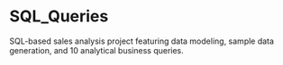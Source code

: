 # SQL_Queries
SQL-based sales analysis project featuring data modeling, sample data generation, and 10 analytical business queries.
